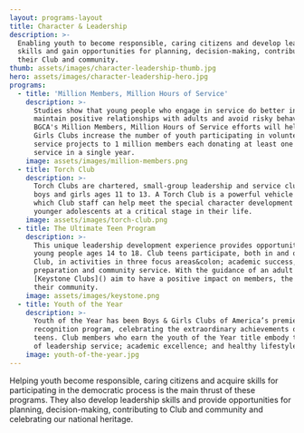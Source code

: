 ```yaml
---
layout: programs-layout
title: Character & Leadership
description: >-
  Enabling youth to become responsible, caring citizens and develop leadership
  skills and gain opportunities for planning, decision-making, contributing to
  their Club and community.
thumb: assets/images/character-leadership-thumb.jpg
hero: assets/images/character-leadership-hero.jpg
programs:
  - title: 'Million Members, Million Hours of Service'
    description: >-
      Studies show that young people who engage in service do better in school,
      maintain positive relationships with adults and avoid risky behaviors.
      BGCA's Million Members, Million Hours of Service efforts will help Boys &
      Girls Clubs increase the number of youth participating in volunteer and
      service projects to 1 million members each donating at least one hour of
      service in a single year.
    image: assets/images/million-members.png
  - title: Torch Club
    description: >-
      Torch Clubs are chartered, small-group leadership and service clubs for
      boys and girls ages 11 to 13. A Torch Club is a powerful vehicle through
      which Club staff can help meet the special character development needs of
      younger adolescents at a critical stage in their life.
    image: assets/images/torch-club.png
  - title: The Ultimate Teen Program
    description: >-
      This unique leadership development experience provides opportunities for
      young people ages 14 to 18. Club teens participate, both in and out of the
      Club, in activities in three focus areas&colon; academic success, career
      preparation and community service. With the guidance of an adult advisor,
      [Keystone Clubs]() aim to have a positive impact on members, the Club and
      their community.
    image: assets/images/keystone.png
  - title: Youth of the Year
    description: >-
      Youth of the Year has been Boys & Girls Clubs of America’s premier
      recognition program, celebrating the extraordinary achievements of Club
      teens. Club members who earn the youth of the Year title embody the values
      of leadership service; academic excellence; and healthy lifestyles.
    image: youth-of-the-year.jpg
---
```


Helping youth become responsible, caring citizens and acquire skills for participating in the democratic process is the main thrust of these programs. They also develop leadership skills and provide opportunities for planning, decision-making, contributing to Club and community and celebrating our national heritage.

